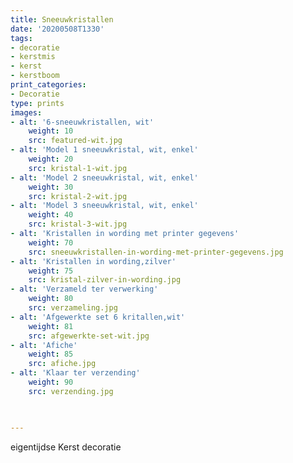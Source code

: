 ```yaml
---
title: Sneeuwkristallen
date: '20200508T1330'
tags:
- decoratie
- kerstmis
- kerst
- kerstboom
print_categories:
- Decoratie
type: prints
images:
- alt: '6-sneeuwkristallen, wit'
    weight: 10
    src: featured-wit.jpg
- alt: 'Model 1 sneeuwkristal, wit, enkel'
    weight: 20 
    src: kristal-1-wit.jpg
- alt: 'Model 2 sneeuwkristal, wit, enkel'
    weight: 30 
    src: kristal-2-wit.jpg
- alt: 'Model 3 sneeuwkristal, wit, enkel'
    weight: 40 
    src: kristal-3-wit.jpg
- alt: 'Kristallen in wording met printer gegevens'
    weight: 70 
    src: sneeuwkristallen-in-wording-met-printer-gegevens.jpg
- alt: 'Kristallen in wording,zilver'
    weight: 75 
    src: kristal-zilver-in-wording.jpg
- alt: 'Verzameld ter verwerking'
    weight: 80 
    src: verzameling.jpg
- alt: 'Afgewerkte set 6 kritallen,wit'
    weight: 81 
    src: afgewerkte-set-wit.jpg
- alt: 'Afiche'
    weight: 85 
    src: afiche.jpg
- alt: 'Klaar ter verzending'
    weight: 90 
    src: verzending.jpg
   


---
```

eigentijdse Kerst decoratie

